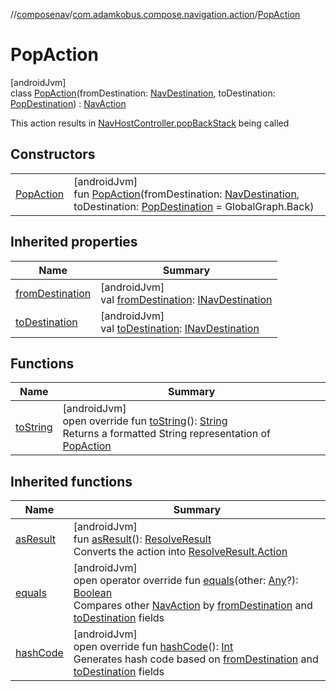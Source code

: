 //[composenav](../../../index.md)/[com.adamkobus.compose.navigation.action](../index.md)/[PopAction](index.md)

# PopAction

[androidJvm]\
class [PopAction](index.md)(fromDestination: [NavDestination](../../com.adamkobus.compose.navigation.destination/-nav-destination/index.md), toDestination: [PopDestination](../../com.adamkobus.compose.navigation.destination/-pop-destination/index.md)) : [NavAction](../-nav-action/index.md)

This action results in [NavHostController.popBackStack](https://developer.android.com/reference/kotlin/androidx/navigation/NavHostController.html#popbackstack) being called

## Constructors

| | |
|---|---|
| [PopAction](-pop-action.md) | [androidJvm]<br>fun [PopAction](-pop-action.md)(fromDestination: [NavDestination](../../com.adamkobus.compose.navigation.destination/-nav-destination/index.md), toDestination: [PopDestination](../../com.adamkobus.compose.navigation.destination/-pop-destination/index.md) = GlobalGraph.Back) |

## Inherited properties

| Name | Summary |
|---|---|
| [fromDestination](../-nav-action/from-destination.md) | [androidJvm]<br>val [fromDestination](../-nav-action/from-destination.md): [INavDestination](../../com.adamkobus.compose.navigation.destination/-i-nav-destination/index.md) |
| [toDestination](../-nav-action/to-destination.md) | [androidJvm]<br>val [toDestination](../-nav-action/to-destination.md): [INavDestination](../../com.adamkobus.compose.navigation.destination/-i-nav-destination/index.md) |

## Functions

| Name | Summary |
|---|---|
| [toString](to-string.md) | [androidJvm]<br>open override fun [toString](to-string.md)(): [String](https://kotlinlang.org/api/latest/jvm/stdlib/kotlin/-string/index.html)<br>Returns a formatted String representation of [PopAction](index.md) |

## Inherited functions

| Name | Summary |
|---|---|
| [asResult](../-nav-action/as-result.md) | [androidJvm]<br>fun [asResult](../-nav-action/as-result.md)(): [ResolveResult](../../com.adamkobus.compose.navigation.intent/-resolve-result/index.md)<br>Converts the action into [ResolveResult.Action](../../com.adamkobus.compose.navigation.intent/-resolve-result/-action/index.md) |
| [equals](../-nav-action/equals.md) | [androidJvm]<br>open operator override fun [equals](../-nav-action/equals.md)(other: [Any](https://kotlinlang.org/api/latest/jvm/stdlib/kotlin/-any/index.html)?): [Boolean](https://kotlinlang.org/api/latest/jvm/stdlib/kotlin/-boolean/index.html)<br>Compares other [NavAction](../-nav-action/index.md) by [fromDestination](../-nav-action/from-destination.md) and [toDestination](../-nav-action/to-destination.md) fields |
| [hashCode](../-nav-action/hash-code.md) | [androidJvm]<br>open override fun [hashCode](../-nav-action/hash-code.md)(): [Int](https://kotlinlang.org/api/latest/jvm/stdlib/kotlin/-int/index.html)<br>Generates hash code based on [fromDestination](../-nav-action/from-destination.md) and [toDestination](../-nav-action/to-destination.md) fields |

